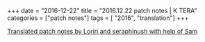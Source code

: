 +++
date = "2016-12-22"
title = "2016.12.22 patch notes | K TERA"
categories = ["patch notes"]
tags = [ "2016", "translation"]
+++

[Translated patch notes by Loriri and seraphinush with help of Sam](https://docs.google.com/document/d/1PDRPxgkFE8_DKApHjzZTDjZSa5ZGB9Ge3Bdixeq1h3k/edit)

```

```
